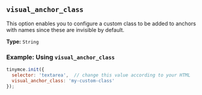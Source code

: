 ## `visual_anchor_class`

This option enables you to configure a custom class to be added to anchors with names since these are invisible by default.

**Type:** `String`

### Example: Using `visual_anchor_class`

```js
tinymce.init({
  selector: 'textarea',  // change this value according to your HTML
  visual_anchor_class: 'my-custom-class'
});
```
